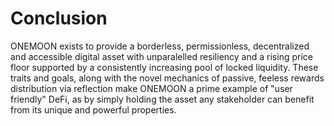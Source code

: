 # Conclusion

ONEMOON exists to provide a borderless, permissionless, decentralized and accessible digital asset with unparalelled resiliency and a rising price floor supported by a consistently increasing pool of locked liquidity. These traits and goals, along with the novel mechanics of passive, feeless rewards distribution via reflection make ONEMOON a prime example of "user friendly" DeFi, as by simply holding the asset any stakeholder can benefit from its unique and powerful properties.
